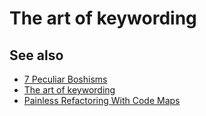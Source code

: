 # The art of keywording

## See also

- [7 Peculiar Boshisms](7-peculiar-boshisms.md)
- [The art of keywording](art-of-keywording.md)
- [Painless Refactoring With Code Maps](refactoring-maps.md)

